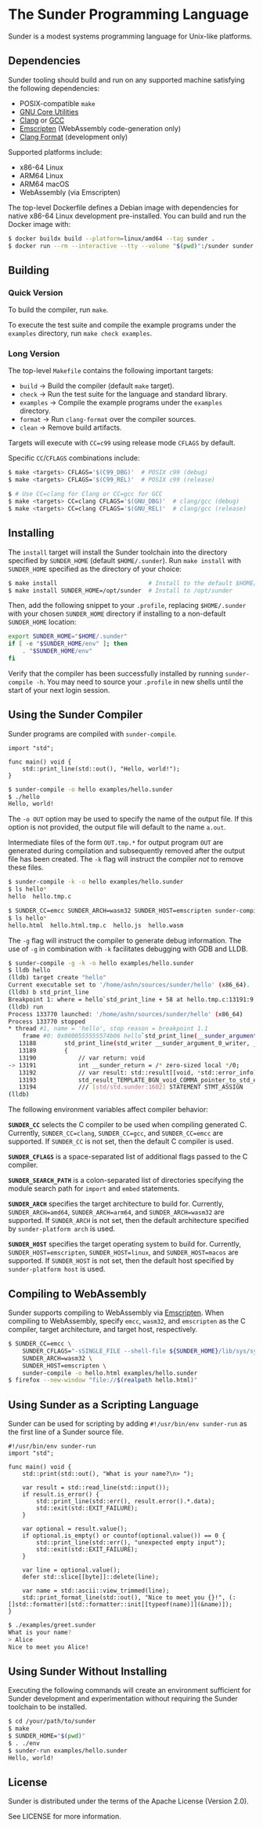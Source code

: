# The Sunder Programming Language
Sunder is a modest systems programming language for Unix-like platforms.

## Dependencies
Sunder tooling should build and run on any supported machine satisfying the
following dependencies:

+ POSIX-compatible `make`
+ [GNU Core Utilities](https://www.gnu.org/software/coreutils/)
+ [Clang](https://clang.llvm.org/) or [GCC](https://gcc.gnu.org/)
+ [Emscripten](https://emscripten.org/) (WebAssembly code-generation only)
+ [Clang Format](https://clang.llvm.org/docs/ClangFormat.html) (development only)

Supported platforms include:
+ x86-64 Linux
+ ARM64 Linux
+ ARM64 macOS
+ WebAssembly (via Emscripten)

The top-level Dockerfile defines a Debian image with dependencies for native
x86-64 Linux development pre-installed. You can build and run the Docker image
with:

```sh
$ docker buildx build --platform=linux/amd64 --tag sunder .             # Build the image (do this once)
$ docker run --rm --interactive --tty --volume "$(pwd)":/sunder sunder  # Run the image (do this every time)
```

## Building
### Quick Version
To build the compiler, run `make`.

To execute the test suite and compile the example programs under the `examples`
directory, run `make check examples`.

### Long Version
The top-level `Makefile` contains the following important targets:

+ `build` → Build the compiler (default `make` target).
+ `check` → Run the test suite for the language and standard library.
+ `examples` → Compile the example programs under the `examples` directory.
+ `format` → Run `clang-format` over the compiler sources.
+ `clean` → Remove build artifacts.

Targets will execute with `CC=c99` using release mode `CFLAGS` by default.

Specific `CC`/`CFLAGS` combinations include:

```sh
$ make <targets> CFLAGS='$(C99_DBG)'  # POSIX c99 (debug)
$ make <targets> CFLAGS='$(C99_REL)'  # POSIX c99 (release)

$ # Use CC=clang for Clang or CC=gcc for GCC
$ make <targets> CC=clang CFLAGS='$(GNU_DBG)'  # clang/gcc (debug)
$ make <targets> CC=clang CFLAGS='$(GNU_REL)'  # clang/gcc (release)
```

## Installing
The `install` target will install the Sunder toolchain into the directory
specified by `SUNDER_HOME` (default `$HOME/.sunder`). Run `make install` with
`SUNDER_HOME` specified as the directory of your choice:

```sh
$ make install                          # Install to the default $HOME/.sunder
$ make install SUNDER_HOME=/opt/sunder  # Install to /opt/sunder
```

Then, add the following snippet to your `.profile`, replacing `$HOME/.sunder`
with your chosen `SUNDER_HOME` directory if installing to a non-default
`SUNDER_HOME` location:

```sh
export SUNDER_HOME="$HOME/.sunder"
if [ -e "$SUNDER_HOME/env" ]; then
    . "$SUNDER_HOME/env"
fi
```

Verify that the compiler has been successfully installed by running
`sunder-compile -h`. You may need to source your `.profile` in new shells until
the start of your next login session.

## Using the Sunder Compiler
Sunder programs are compiled with `sunder-compile`.

```sunder
import "std";

func main() void {
    std::print_line(std::out(), "Hello, world!");
}
```

```sh
$ sunder-compile -o hello examples/hello.sunder
$ ./hello
Hello, world!
```

The `-o OUT` option may be used to specify the name of the output file. If this
option is not provided, the output file will default to the name `a.out`.

Intermediate files of the form `OUT.tmp.*` for output program `OUT` are
generated during compilation and subsequently removed after the output file has
been created. The `-k` flag will instruct the compiler *not* to remove these
files.

```sh
$ sunder-compile -k -o hello examples/hello.sunder
$ ls hello*
hello  hello.tmp.c

$ SUNDER_CC=emcc SUNDER_ARCH=wasm32 SUNDER_HOST=emscripten sunder-compile -k -o hello.html examples/hello.sunder
$ ls hello*
hello.html  hello.html.tmp.c  hello.js  hello.wasm
```

The `-g` flag will instruct the compiler to generate debug information. The use
of `-g` in combination with `-k` facilitates debugging with GDB and LLDB.

```sh
$ sunder-compile -g -k -o hello examples/hello.sunder
$ lldb hello
(lldb) target create "hello"
Current executable set to '/home/ashn/sources/sunder/hello' (x86_64).
(lldb) b std_print_line
Breakpoint 1: where = hello`std_print_line + 58 at hello.tmp.c:13191:9, address = 0x0000000000020b06
(lldb) run
Process 133770 launched: '/home/ashn/sources/sunder/hello' (x86_64)
Process 133770 stopped
* thread #1, name = 'hello', stop reason = breakpoint 1.1
    frame #0: 0x0000555555574b06 hello`std_print_line(__sunder_argument_0_writer=std_writer @ 0x00007fffffffe4d0, __sunder_argument_1_str=(start = "Hello, world!", count = 13)) at hello.tmp.c:13191:9
   13188        std_print_line(std_writer __sunder_argument_0_writer, __sunder_slice_of_byte __sunder_argument_1_str)
   13189        {
   13190            // var return: void
-> 13191            int __sunder_return = /* zero-sized local */0;
   13192            // var result: std::result[[void, *std::error_info]]
   13193            std_result_TEMPLATE_BGN_void_COMMA_pointer_to_std_error_info_TEMPLATE_END __sunder_local_0_result = {/* uninit */0};
   13194            /// [std/std.sunder:1602] STATEMENT STMT_ASSIGN
(lldb)
```

The following environment variables affect compiler behavior:

**`SUNDER_CC`** selects the C compiler to be used when compiling generated C.
Currently, `SUNDER_CC=clang`, `SUNDER_CC=gcc`, and `SUNDER_CC=emcc` are
supported. If `SUNDER_CC` is not set, then the default C compiler is used.

**`SUNDER_CFLAGS`** is a space-separated list of additional flags passed to the
C compiler.

**`SUNDER_SEARCH_PATH`** is a colon-separated list of directories specifying
the module search path for `import` and `embed` statements.

**`SUNDER_ARCH`** specifies the target architecture to build for. Currently,
`SUNDER_ARCH=amd64`, `SUNDER_ARCH=arm64`, and `SUNDER_ARCH=wasm32` are
supported. If `SUNDER_ARCH` is not set, then the default architecture specified
by `sunder-platform arch` is used.

**`SUNDER_HOST`** specifies the target operating system to build for.
Currently, `SUNDER_HOST=emscripten`, `SUNDER_HOST=linux`, and
`SUNDER_HOST=macos` are supported. If `SUNDER_HOST` is not set, then the
default host specified by `sunder-platform host` is used.

## Compiling to WebAssembly
Sunder supports compiling to WebAssembly via
[Emscripten](https://emscripten.org/). When compiling to WebAssembly, specify
`emcc`, `wasm32`, and `emscripten` as the C compiler, target architecture, and
target host, respectively.

```sh
$ SUNDER_CC=emcc \
    SUNDER_CFLAGS="-sSINGLE_FILE --shell-file ${SUNDER_HOME}/lib/sys/sys.wasm32-emscripten.html" \
    SUNDER_ARCH=wasm32 \
    SUNDER_HOST=emscripten \
    sunder-compile -o hello.html examples/hello.sunder
$ firefox --new-window "file://$(realpath hello.html)"
```

## Using Sunder as a Scripting Language
Sunder can be used for scripting by adding `#!/usr/bin/env sunder-run` as the
first line of a Sunder source file.

```sunder
#!/usr/bin/env sunder-run
import "std";

func main() void {
    std::print(std::out(), "What is your name?\n> ");

    var result = std::read_line(std::input());
    if result.is_error() {
        std::print_line(std::err(), result.error().*.data);
        std::exit(std::EXIT_FAILURE);
    }

    var optional = result.value();
    if optional.is_empty() or countof(optional.value()) == 0 {
        std::print_line(std::err(), "unexpected empty input");
        std::exit(std::EXIT_FAILURE);
    }

    var line = optional.value();
    defer std::slice[[byte]]::delete(line);

    var name = std::ascii::view_trimmed(line);
    std::print_format_line(std::out(), "Nice to meet you {}!", (:[]std::formatter)[std::formatter::init[[typeof(name)]](&name)]);
}
```

```sh
$ ./examples/greet.sunder
What is your name?
> Alice
Nice to meet you Alice!
```

## Using Sunder Without Installing
Executing the following commands will create an environment sufficient for
Sunder development and experimentation without requiring the Sunder toolchain
to be installed.

```sh
$ cd /your/path/to/sunder
$ make
$ SUNDER_HOME="$(pwd)"
$ . ./env
$ sunder-run examples/hello.sunder
Hello, world!
```

## License
Sunder is distributed under the terms of the Apache License (Version 2.0).

See LICENSE for more information.

